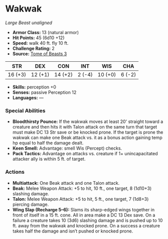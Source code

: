 # Wakwak

*Large* *Beast* *unaligned*

- **Armor Class:** 13 (natural armor)
- **Hit Points:** 45 (6d10 +12)
- **Speed:** walk 40 ft. fly 10 ft.
- **Challenge Rating:** 2
- **Source:** [Tome of Beasts 3](https://koboldpress.com/kpstore/product/tome-of-beasts-2-for-5th-edition/)

| STR | DEX | CON | INT | WIS | CHA |
| --- | --- | --- | --- | --- | --- |
| 16 (+3) | 12 (+1) | 14 (+2) | 2 (-4) | 10 (+0) | 6 (-2) |

- **Skills:** perception +0
- **Senses:** passive Perception 12
- **Languages:** —
### Special Abilities
- **Bloodthirsty Pounce:** If the wakwak moves at least 20' straight toward a creature and then hits it with Talon attack on the same turn that target must make DC 13 Str save or be knocked prone. If the target is prone the wakwak can make one Beak attack vs. it as a bonus action gaining temp hp equal to half the damage dealt.
- **Keen Smell:** Advantage: smell Wis (Percept) checks.
- **Pack Tactics:** Advantage on attacks vs. creature if 1+ unincapacitated attacker ally is within 5 ft. of target.
### Actions
- **Multiattack:** One Beak attack and one Talon attack.
- **Beak:** Melee Weapon Attack: +5 to hit, 10 ft., one target, 8 (1d10+3) slashing damage.
- **Talon:** Melee Weapon Attack: +5 to hit, 5 ft., one target, 7 (1d8+3) piercing damage.
- **Wing Slap (Recharge 5–6):** Slams its sharp-edged wings together in front of itself in a 15 ft. cone. All in area make a DC 13 Dex save. On a failure a creature takes 10 (3d6) slashing damage and is pushed up to 10 ft. away from the wakwak and knocked prone. On a success a creature takes half the damage and isn’t pushed or knocked prone.
